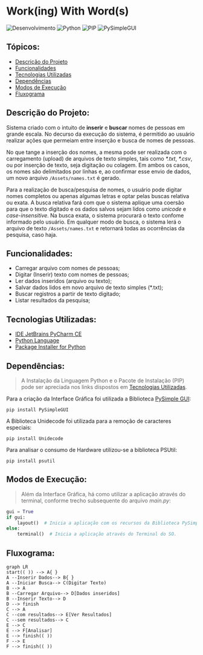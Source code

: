 # Work(ing) With Word(s)

![Desenvolvimento](http://img.shields.io/static/v1?label=Status&message=Em%20Desenvolvimento&color=GREEN&style=flat-square)
![Python](http://img.shields.io/static/v1?label=Python&message=v3.9&color=blue&style=flat-square&logo=PYTHON)
![PIP](http://img.shields.io/static/v1?label=PIP&message=v20.3.4&color=blue&style=flat-square&logo=PYTHON)
![PySimpleGUI](http://img.shields.io/static/v1?label=PySimpleGUI&message=v4.59.0&color=blue&style=flat-square&logo=PYTHON)

## Tópicos:

* [Descrição do Projeto](#descrio-do-projeto)
* [Funcionalidades](#funcionalidades)
* [Tecnologias Utilizadas](#tecnologias-utilizadas)
* [Dependências](#dependncias)
* [Modos de Execução](#modos-de-execuo)
* [Fluxograma](#fluxograma)

## Descrição do Projeto:

Sistema criado com o intuito de **inserir** e **buscar** nomes de pessoas em grande escala. No decurso da execução do
sistema, é permitido ao usuário realizar ações que permeiam entre inserção e busca de nomes de pessoas.

No que tange a inserção dos nomes, a mesma pode ser realizada com o carregamento (upload) de arquivos de texto simples, 
tais como *\*.txt*, *\*.csv*, ou por inserção de texto, seja digitação ou colagem. Em ambos os casos, os nomes são 
delimitados por linhas e, ao confirmar esse envio de dados, um novo arquivo `/Assets/names.txt` é gerado.

Para a realização de busca/pesquisa de nomes, o usuário pode digitar nomes completos ou apenas algumas letras e optar 
pelas buscas relativa ou exata. A busca relativa fará com que o sistema aplique uma coersão para que o texto digitado e 
os dados salvos sejam lidos como *unicode* e *case-insensitive*. Na busca exata, o sistema procurará o texto confome 
informado pelo usuário. Em qualquer modo de busca, o sistema lerá o arquivo de texto `/Assets/names.txt` e retornará 
todas as ocorrências da pesquisa, caso haja.

## Funcionalidades:

- Carregar arquivo com nomes de pessoas;
- Digitar (Inserir) texto com nomes de pessoas;
- Ler dados inseridos (arquivo ou texto);
- Salvar dados lidos em novo arquivo de texto simples (*.txt);
- Buscar registros a partir de texto digitado;
- Listar resultados da pesquisa;

## Tecnologias Utilizadas:

- [IDE JetBrains PyCharm CE](https://www.jetbrains.com/pycharm/)
- [Python Language](https://www.python.org/)
- [Package Installer for Python](https://pip.pypa.io/en/stable/getting-started/)

## Dependências:

> A Instalação da Linguagem Python e o Pacote de Instalação (PIP) pode ser apreciada nos links dispostos em [Tecnologias Utilizadas](#tecnologias-utilizadas).

Para a criação da Interface Gráfica foi utilizada a Biblioteca [PySimple GUI](https://pysimplegui.readthedocs.io/):

`pip install PySimpleGUI`

A Biblioteca Unidecode foi utilizada para a remoção de caracteres especiais:

`pip install Unidecode`

Para analisar o consumo de Hardware utilizou-se a biblioteca PSUtil:

`pip install psutil`

## Modos de Execução:

> Além da Interface Gráfica, há como utilizar a aplicação através do terminal, conforme trecho subsequente do arquivo *main.py*:

~~~python
gui = True
if gui:
    layout()  # Inicia a aplicação com os recursos da Biblioteca PySimpleGUI.
else:
    terminal()  # Inicia a aplicação através do Terminal do SO.
~~~

## Fluxograma:

~~~mermaid
graph LR
start(( )) --> A{ }
A --Inserir Dados--> B{ }
A --Iniciar Busca--> C(Digitar Texto)
B --> A
B --Carregar Arquivo--> D[Dados inseridos]
B --Inserir Texto--> D
D --> finish
C --> A
C --com resultados--> E[Ver Resultados]
C --sem resultados--> C
E --> C
E --> F[Analisar]
E --> finish(( ))
F --> E
F --> finish(( ))
~~~
